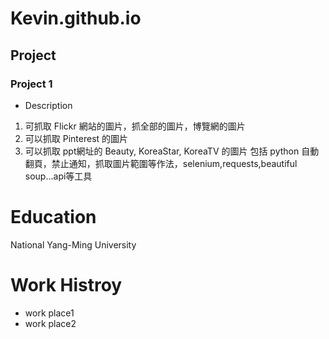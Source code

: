 # Kevin.github.io
## Project
### Project 1
- Description
1. 可抓取 Flickr 網站的圖片，抓全部的圖片，博覽網的圖片
2. 可以抓取 Pinterest 的圖片
3. 可以抓取 ppt網址的 Beauty, KoreaStar, KoreaTV 的圖片
包括 python 自動翻頁，禁止通知，抓取圖片範圍等作法，selenium,requests,beautiful soup...api等工具

# Education
National Yang-Ming University

# Work Histroy
- work place1
- work place2
   
